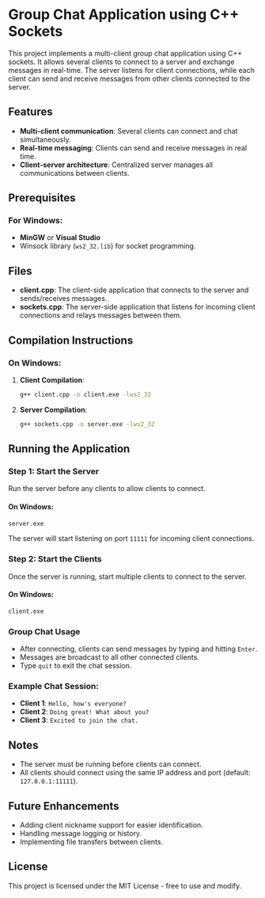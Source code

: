 
# Group Chat Application using C++ Sockets

This project implements a multi-client group chat application using C++ sockets. It allows several clients to connect to a server and exchange messages in real-time. The server listens for client connections, while each client can send and receive messages from other clients connected to the server.

## Features
- **Multi-client communication**: Several clients can connect and chat simultaneously.
- **Real-time messaging**: Clients can send and receive messages in real time.
- **Client-server architecture**: Centralized server manages all communications between clients.

## Prerequisites

### For Windows:
- **MinGW** or **Visual Studio**
- Winsock library (`ws2_32.lib`) for socket programming.

## Files

- **client.cpp**: The client-side application that connects to the server and sends/receives messages.
- **sockets.cpp**: The server-side application that listens for incoming client connections and relays messages between them.

## Compilation Instructions

### On Windows:
1. **Client Compilation**:
   ```bash
   g++ client.cpp -o client.exe -lws2_32
   ```

2. **Server Compilation**:
   ```bash
   g++ sockets.cpp -o server.exe -lws2_32
   ```

## Running the Application

### Step 1: Start the Server

Run the server before any clients to allow clients to connect.

#### On Windows:
```bash
server.exe
```

The server will start listening on port `11111` for incoming client connections.

### Step 2: Start the Clients

Once the server is running, start multiple clients to connect to the server.

#### On Windows:
```bash
client.exe
```

### Group Chat Usage
- After connecting, clients can send messages by typing and hitting `Enter`.
- Messages are broadcast to all other connected clients.
- Type `quit` to exit the chat session.

### Example Chat Session:
- **Client 1**: `Hello, how's everyone?`
- **Client 2**: `Doing great! What about you?`
- **Client 3**: `Excited to join the chat.`

## Notes
- The server must be running before clients can connect.
- All clients should connect using the same IP address and port (default: `127.0.0.1:11111`).

## Future Enhancements
- Adding client nickname support for easier identification.
- Handling message logging or history.
- Implementing file transfers between clients.

## License
This project is licensed under the MIT License - free to use and modify.
